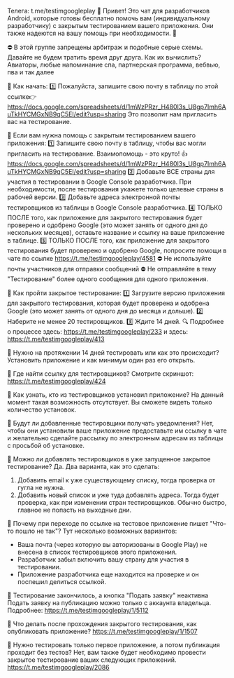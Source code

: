 
Телега: t.me/testimgoogleplay
📢 Привет! Это чат для разработчиков Android, которые готовы бесплатно помочь вам (индивидуальному разработчику) с закрытым тестированием вашего приложения. Они также надеются на вашу помощь при необходимости. 🤝

⛔️ В этой группе запрещены арбитраж и подобные серые схемы. Давайте не будем тратить время друг друга.
Как их вычислить?
Авиаторы, любые напоминание спа, партнерская программа, вебвью, пва и так далее

🔹 Как начать:
1️⃣ Пожалуйста, запишите свою почту в таблицу по этой ссылке👉  https://docs.google.com/spreadsheets/d/1mWzPRzr_H480l3s_U8gp7Imh6AuTkHYCMGxNB9qC5EI/edit?usp=sharing
 Это позволит нам пригласить вас на тестирование.

🔹 Если вам нужна помощь с закрытым тестированием вашего приложения:
1️⃣ Запишите свою почту в таблицу, чтобы вас могли пригласить на тестирование. Взаимопомощь - это круто! 👍
https://docs.google.com/spreadsheets/d/1mWzPRzr_H480l3s_U8gp7Imh6AuTkHYCMGxNB9qC5EI/edit?usp=sharing
2️⃣ Добавьте ВСЕ страны для участия в тестировании в Google Console разработчика. При необходимости, после тестирования укажете только целевые страны в рабочей версии.
3️⃣ Добавьте адреса электронной почты тестировщиков из таблицы в Google Console разработчика.
4️⃣ ТОЛЬКО ПОСЛЕ того, как приложение для закрытого тестирования будет проверено и одобрено Google (это может занять от одного дня до нескольких месяцев), оставьте название и ссылку на ваше приложение в таблице.
5️⃣ ТОЛЬКО ПОСЛЕ того, как приложение для закрытого тестирования будет проверено и одобрено Google, попросите помощи в чате по ссылке https://t.me/testimgoogleplay/4581
⛔️ Не используйте почты участников для отправки сообщений
⛔️ Не отправляйте в тему "Тестирование" более одного сообщения для одного приложения.

🔹 Как пройти закрытое тестирование:
1️⃣ Загрузите версию приложения для закрытого тестирования, которая будет проверена и одобрена Google (это может занять от одного дня до месяца и дольше).
2️⃣ Наберите не менее 20 тестировщиков.
3️⃣ Ждите 14 дней.
🔍 Подробнее о процессе здесь:  https://t.me/testimgoogleplay/233 и здесь:  https://t.me/testimgoogleplay/413

🔹 Нужно на протяжении 14 дней тестировать или как это происходит?
Установить приложение и как минимум один раз его открыть.

🔹 Где найти ссылку для тестировщиков? 
Смотрите скриншот: https://t.me/testimgoogleplay/424

🔹 Как узнать, кто из тестировщиков установил приложение?
На данный момент такая возможность отсутствует. Вы сможете видеть только количество установок.

🔹 Будут ли добавленные тестировщики получать уведомления?
Нет, чтобы они установили ваше приложение предоставьте им ссылку в чате и желательно сделайте рассылку по электронным адресам из таблицы с просьбой об установке.

🔹 Можно ли добавлять тестировщиков в уже запущенное закрытое тестирование?
Да. Два варианта, как это сделать:
1) Добавить email к уже существующему списку, тогда проверка от гугла не нужна.
2) Добавить новый список и уже туда добавлять адреса. Тогда будет проверка, как при изменении стран тестировщиков. Обычно быстро, главное не попасть на выходные дни.

🔹 Почему при переходе по ссылке на тестовое приложение пишет "Что-то пошло не так"?
Тут несколько возможных вариантов:
- Ваша почта (через которую вы авторизованы в Google Play) не внесена в список тестировщиков этого приложения.
- Разработчик забыл включить вашу страну для участия в тестировании.
- Приложение разработчика еще находится на проверке и он поспешил делиться ссылкой.

🔹 Тестирование закончилось, а кнопка "Подать заявку" неактивна 
Подать заявку на публикацию можно только с аккаунта владельца. Подробнее: https://t.me/testimgoogleplay/1/5112

🔹 Что делать после прохождения закрытого тестирования, как опубликовать приложение? 
https://t.me/testimgoogleplay/1/1507

🔹 Нужно тестировать только первое приложение, а потом публикация проходит без тестов?
Нет, вам также будет необходимо провести закрытое тестирование ваших следующих приложений. https://t.me/testimgoogleplay/2086